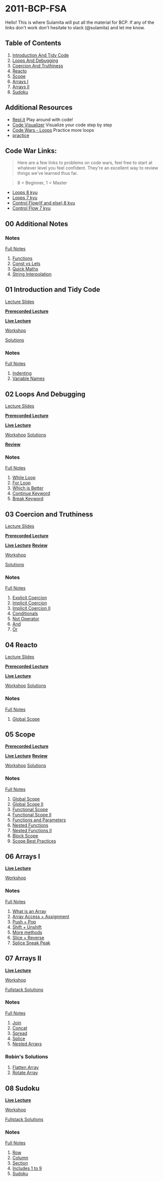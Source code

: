 # 2011-BCP-FSA

Hello! This is where Sulamita will put all the material for BCP. If any of the links don't work don't hesitate to slack (@sulamita) and let me know.



## Table of Contents

1. [Introduction And Tidy Code](#01-introduction-and-tidy-code)
2. [Loops And Debugging](#02-loops-and-debugging)
3. [Coercion And Truthiness](#03-coercion-and-truthiness)
4. [Reacto](#04-reacto)
5. [Scope](#05-scope)
6. [Arrays I](#06-arrays-I)
7. [Arrays II](#07-arrays-II)
8. [Sudoku](#08-sudoku)

## Additional Resources

- [Repl.it](https://repl.it/repls) Play around with code!
- [Code Visualizer](http://www.pythontutor.com/visualize.html#mode=edit) Visualize your code step by step
- [Code Wars - Loops](https://www.codewars.com/kata/search/javascript?q=&r%5B%5D=-8&r%5B%5D=-7&tags=Loops) Practice more loops
- [practice](https://www.codewars.com/users/MrZizoScream/authored)

## Code War Links:

> Here are a few links to problems on code wars, feel free to start at whatever level you feel confident. They're an excellent way to review things we've learned thus far.

> 8 = Beginner, 1 = Master

- [Loops 8 kyu](https://www.codewars.com/kata/search/my-languages?beta=false&q=&r=-8&tags=Loops)
- [Loops 7 kyu](https://www.codewars.com/kata/search/my-languages?q=&r%5B%5D=-7&tags=Loops&beta=false)
- [Control Flow(if and else) 8 kyu](https://www.codewars.com/kata/search/my-languages?beta=false&q=&r=-8&tags=Control+Flow)
- [Control Flow 7 kyu](https://www.codewars.com/kata/search/my-languages?q=&r%5B%5D=-7&tags=Control+Flow&beta=false)

## **00 Additional Notes**

### Notes

[Full Notes](00-additional-notes)

1. [Functions](00-additional-notes/01-functions.js)
2. [Const vs Lets](00-additional-notes/02-const-vs-let.js)
3. [Quick Maths](00-additional-notes/03-quick-maths.js)
4. [String Interpolation](00-additional-notes/04-string-interpolation.js)

## **01 Introduction and Tidy Code**

[Lecture Slides](00-slides/01-Intro.pdf)

**[Prerecorded Lecture](https://learn.fullstackacademy.com/workshop/5ab7da028b8e9b000477fd36/content/5ab7da7b332a660004a45a83/text)**

**[Live Lecture](https://youtu.be/smpmof_NW3Y)**

[Workshop](https://learn.fullstackacademy.com/workshop/5ab7da028b8e9b000477fd36/content/5ab7dbafa468c900045db6ed/text)

[Solutions](https://learn.fullstackacademy.com/workshop/5ab7da028b8e9b000477fd36/content/5ab7dc11a468c900045db703/text)


### Notes

[Full Notes](01-tidy-code)

1. [Indenting](01-tidy-code/01-indenting.js)
2. [Variable Names](01-tidy-code/02-variable-names.js)

## **02 Loops And Debugging**

[Lecture Slides](00-slides/02-Loops.pdf)

**[Prerecorded Lecture](https://learn.fullstackacademy.com/workshop/5ac57192f7ff470004a63148/content/5ac571d2bd9f9e0004adb0a4/text)**

**[Live Lecture](https://youtu.be/rJ3xVZpnoUg)**

[Workshop](https://learn.fullstackacademy.com/workshop/5ac57192f7ff470004a63148/content/5ac572977ec3340004bddd57/text)
[Solutions](https://learn.fullstackacademy.com/workshop/5ac57192f7ff470004a63148/content/5ac57384f7ff470004a63170/text)

**[Review](https://youtu.be/Gb2xAWcoLvc)**

### Notes

[Full Notes](02-loops-and-debugging)

1. [While Loop](02-loops-and-debugging/01-while-loop.js)
2. [For Loop](02-loops-and-debugging/02-for-loop.js)
3. [Which is Better](02-loops-and-debugging/03-which-is-better.js)
4. [Continue Keyword](02-loops-and-debugging/04-continue-keyword.js)
5. [Break Keyword](02-loops-and-debugging/04-break-keyword.js)


## **03 Coercion and Truthiness**
[Lecture Slides](00-slides/03-Coercion.pdf)

**[Prerecorded Lecture](https://learn.fullstackacademy.com/workshop/5ac574e51abd3200043c12e8/content/5ac574e51abd3200043c12ec/text)**

**[Live Lecture](https://youtu.be/FDUDs6PnlGE)**
**[Review](https://youtu.be/Kzt9DEuxoog)**

[Workshop](https://learn.fullstackacademy.com/workshop/5ac574e51abd3200043c12e8/content/5ac574e51abd3200043c12ed/text)

[Solutions](https://learn.fullstackacademy.com/workshop/5ac574e51abd3200043c12e8/content/5ac574e51abd3200043c12ee/text)

### Notes 
[Full Notes](03-coercion-and-truthiness)

1. [Explicit Coercion](03-coercion-and-truthiness/01-explicit-coercion.js)
2. [Implicit Coercion](03-coercion-and-truthiness/02-implicit-coercion.js)
3. [Implicit Coercion II](03-coercion-and-truthiness/03-implicit-coercion-II.js)
4. [Conditionals](03-coercion-and-truthiness/04-conditionals.js)
5. [Not Operator](03-coercion-and-truthiness/05-not-operator.js)
6. [And](03-coercion-and-truthiness/06-and.js)
7. [Or](03-coercion-and-truthiness/07-or.js)

## **04 Reacto**
[Lecture Slides](00-slides/04-Reacto.pdf)

**[Prerecorded Lecture](https://www.youtube.com/watch?v=SNuD3NwpMHE&feature=youtu.be&rel=0)**

**[Live Lecture](https://youtu.be/18LpkDqHqYk)**

[Workshop](https://learn.fullstackacademy.com/workshop/5ac574e51abd3200043c12e8/content/5ac574e51abd3200043c12ed/text)
[Solutions](https://learn.fullstackacademy.com/workshop/5ac574e51abd3200043c12e8/content/5ac574e51abd3200043c12ee/text)
### Notes 
[Full Notes](04-Reacto)

1. [Global Scope](04-Reacto/01-vowel-count.js)

## **05 Scope**

**[Prerecorded Lecture](https://learn.fullstackacademy.com/workshop/5ac576417ec3340004bdddb4/content/5ac576417ec3340004bdddb8/text)**

**[Live Lecture](https://youtu.be/CWdKM_NUtp4)**
**[Review](https://youtu.be/pOSYkfFi4bw)**

[Workshop](https://learn.fullstackacademy.com/workshop/5ac576417ec3340004bdddb4/content/5ac576417ec3340004bdddb9/text)
[Solutions](https://learn.fullstackacademy.com/workshop/5ac576417ec3340004bdddb4/content/5ac576417ec3340004bdddba/text)

### Notes 
[Full Notes](05-scope)

1. [Global Scope](05-scope/01-global-scope.js)
2. [Global Scope II](05-scope/02-global-scope-II.js)
3. [Functional Scope](05-scope/03-functional-scope.js)
4. [Functional Scope II](05-scope/04-functional-scope-II.js)
5. [Functions and Parameters](05-scope/05-functions-and-parameters.js)
6. [Nested Functions](05-scope/06-nested-functions.js)
7. [Nested Functions II](05-scope/07-nested-functions-II.js)
8. [Block Scope](05-scope/08-block-scope.js)
9. [Scope Best Practices](05-scope/09-scope-best-practices.js)

## **06 Arrays I**

**[Live Lecture](https://youtu.be/2JrU7ENMR5w)**

[Workshop](https://learn.fullstackacademy.com/workshop/5ac57806bd9f9e0004adb186/content/5ac57806bd9f9e0004adb18b/text)

### Notes 
[Full Notes](06-arrays-i)

1. [What is an Array](06-arrays-i/01-what-is-an-array.js)
2. [Array Access + Assignment](06-arrays-i/02-array-accessing.js)
3. [Push + Pop](06-arrays-i/03-push-pop.js)
4. [Shift + Unshift](06-arrays-i/04-shift-unshift.js)
5. [More methods](06-arrays-i/05-more-methods.js)
6. [Slice + Reverse](06-arrays-i/06-slice.js)
7. [Splice Sneak Peak](/06-arrays-i/07-splice-sneak-peak.js)

## **07 Arrays II**

**[Live Lecture](https://youtu.be/U2wtDtazjv8)**

[Workshop](https://learn.fullstackacademy.com/workshop/5ac579437ec3340004bdde15/content/5ac579437ec3340004bdde1a/text)

[Fullstack Solutions](https://learn.fullstackacademy.com/workshop/5ac579437ec3340004bdde15/content/5ac579437ec3340004bdde1b/text)

### Notes 
[Full Notes](07-arrays-ii)

1. [Join](07-arrays-ii/01-join.js)
2. [Concat](07-arrays-ii/02-concat.js)
3. [Spread](07-arrays-ii/03-spread.js)
4. [Splice](07-arrays-ii/04-splice.js)
5. [Nested Arrays](07-arrays-ii/05-nested-arrays.js)

### Robin's Solutions

1. [Flatten Array](07-arrays-ii/s-01-flatten-array.js)
2. [Rotate Array](07-arrays-ii/s-02-rotate-array.js)

## **08 Sudoku**

**[Live Lecture](https://youtu.be/_6tWBntBcoQ)**

[Workshop](https://learn.fullstackacademy.com/workshop/5ad399aa137d870004733bac/content/5ad399aa137d870004733bb1/text)

[Fullstack Solutions](https://learn.fullstackacademy.com/workshop/5ad399aa137d870004733bac/content/5ad399aa137d870004733bb2/text)

### Notes
[Full Notes](08-Sudoku)

1. [Row](08-Sudoku/01-row.js)
2. [Column](08-Sudoku/02-column.js)
3. [Section](08-Sudoku/03-section.js)
4. [Includes 1 to 9](08-Sudoku/04-includes1to9.js)
5. [Sudoku](08-Sudoku/05-sudoku.js)
